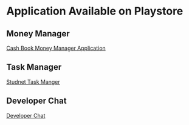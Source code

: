 # Application Available on Playstore 

## Money Manager

[Cash Book Money Manager Application](https://play.google.com/store/apps/details?id=dev.kingbond.moneymanager)

## Task Manager

[Studnet Task Manger](https://play.google.com/store/apps/details?id=dev.kingbond.yourtodolist)


## Developer Chat

[Developer Chat](https://play.google.com/store/apps/details?id=dev.kingbond.developerchat)
